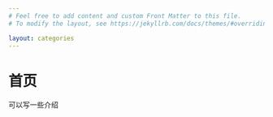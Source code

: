 ```yaml
---
# Feel free to add content and custom Front Matter to this file.
# To modify the layout, see https://jekyllrb.com/docs/themes/#overriding-theme-defaults

layout: categories
---
```

# 首页
可以写一些介绍
